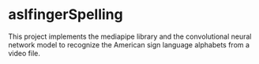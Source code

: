 # aslfingerSpelling
This project implements the mediapipe library and the convolutional neural network model to recognize the American sign language alphabets from a video file.

